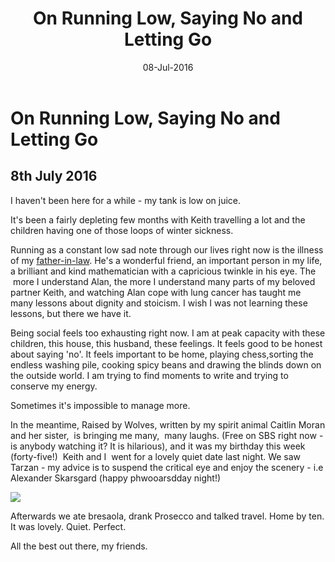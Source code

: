 ﻿---
layout: post
title: 'On Running Low, Saying No and Letting Go'
date: 08-Jul-2016
categories: tbd
---

# On Running Low, Saying No and Letting Go

## 8th July 2016

I haven't been here for a while - my tank is low on juice.

It's been a fairly depleting few months with Keith travelling a lot and the children having one of those loops of winter sickness.

Running as a constant low sad note through our lives right now is the illness of my <a class="photo-horiz" title="Parent-in-law" href="http://en.wikipedia.org/wiki/Parent-in-law" target="_blank" rel="wikipedia">father-in-law</a>. He's a wonderful friend,   an important person in my life,   a brilliant and kind mathematician with a capricious twinkle in his eye. The  more I understand Alan, the more I understand many parts of my beloved partner Keith, and watching Alan cope with lung cancer has taught me many lessons about dignity and stoicism. I wish I was not learning these lessons, but there we have it.

Being social feels too exhausting right now. I am at peak capacity with these children, this house, this husband, these feelings. It feels good to be honest about saying 'no'. It feels important to be home, playing chess,sorting the endless washing pile, cooking spicy beans and drawing the blinds down on the outside world. I am trying to find moments to write and trying to conserve my energy.

Sometimes it's impossible to manage more.

In the meantime, Raised by Wolves, written by my spirit animal Caitlin Moran and her sister,  is bringing me many,  many laughs. (Free on SBS right now - is anybody watching it? It is hilarious), and it was my birthday this week (forty-five!)  Keith and I  went for a lovely quiet date last night. We saw Tarzan - my advice is to suspend the critical eye and enjoy the scenery - i.e Alexander Skarsgard (happy phwooarsdday night!)

<img  class="photo-horiz" src="http://img.wennermedia.com/620-width/alexander-skarsgard-abs-tarzan-2-2a444f8b-7e39-438a-aaf2-a99c7cf1501a.jpg" />

Afterwards we ate bresaola, drank Prosecco and talked travel. Home by ten. It was lovely. Quiet. Perfect.

All the best out there, my friends.
 
